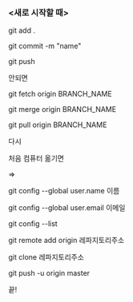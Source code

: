 ### <새로 시작할 때>

git add .

git commit -m "name"

git push 

안되면



git fetch origin BRANCH_NAME

git merge origin BRANCH_NAME

git pull origin BRANCH_NAME

다시



처음 컴퓨터 옮기면

=>

git config --global user.name 이름

git config --global user.email 이메일

git config --list

git remote add  origin 레파지토리주소

git clone 레파지토리주소

git push -u origin master



끝!

